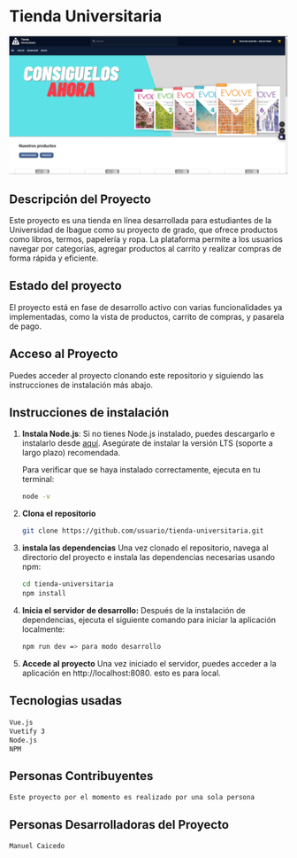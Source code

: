 # Tienda Universitaria

![Imagen de Portada](src\assets\page.png)

## Descripción del Proyecto

Este proyecto es una tienda en línea desarrollada para estudiantes de la Universidad de Ibague como su proyecto de grado, que ofrece productos como libros, termos, papelería y ropa. La plataforma permite a los usuarios navegar por categorías, agregar productos al carrito y realizar compras de forma rápida y eficiente.

## Estado del proyecto

El proyecto está en fase de desarrollo activo con varias funcionalidades ya implementadas, como la vista de productos, carrito de compras, y pasarela de pago.

## Acceso al Proyecto

Puedes acceder al proyecto clonando este repositorio y siguiendo las instrucciones de instalación más abajo.

## Instrucciones de instalación

1. **Instala Node.js**:
   Si no tienes Node.js instalado, puedes descargarlo e instalarlo desde [aquí](https://nodejs.org). Asegúrate de instalar la versión LTS (soporte a largo plazo) recomendada.

   Para verificar que se haya instalado correctamente, ejecuta en tu terminal:

   ```bash
   node -v
   ```

2. **Clona el repositorio**

   ```bash
   git clone https://github.com/usuario/tienda-universitaria.git
   ```

3. **instala las dependencias**
   Una vez clonado el repositorio, navega al directorio del proyecto e instala las dependencias necesarias usando npm:

   ```bash
   cd tienda-universitaria
   npm install
   ```

4. **Inicia el servidor de desarrollo:**
   Después de la instalación de dependencias, ejecuta el siguiente comando para iniciar la aplicación localmente:

   ```bash
   npm run dev => para modo desarrollo
   ```

5. **Accede al proyecto**
   Una vez iniciado el servidor, puedes acceder a la aplicación en http://localhost:8080.
   esto es para local.

## Tecnologias usadas
    Vue.js
    Vuetify 3
    Node.js
    NPM

## Personas Contribuyentes
    Este proyecto por el momento es realizado por una sola persona

## Personas Desarrolladoras del Proyecto
    Manuel Caicedo

